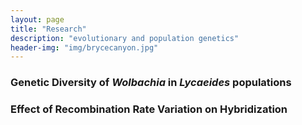 ```yaml
---
layout: page
title: "Research"
description: "evolutionary and population genetics"
header-img: "img/brycecanyon.jpg"
---
```


### Genetic Diversity of *Wolbachia* in *Lycaeides* populations


### Effect of Recombination Rate Variation on Hybridization

